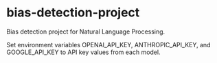 # bias-detection-project
Bias detection project for Natural Language Processing.

Set environment variables OPENAI_API_KEY, ANTHROPIC_API_KEY, and GOOGLE_API_KEY to API key values from each model.
